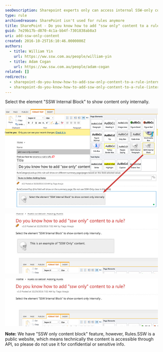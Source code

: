 ```yaml
---
seoDescription: Sharepoint experts only can access internal SSW-only content within rules
type: rule
archivedreason: SharePoint isn't used for rules anymore
title: SharePoint - Do you know how to add "ssw only" content to a rule? (internal only)
guid: 7e29b17b-d870-4c1a-bb4f-7301838ab8a3
uri: add-ssw-only-content
created: 2016-10-25T16:10:46.0000000Z
authors:
  - title: William Yin
    url: https://ww.ssw.com.au/people/william-yin
  - title: Adam Cogan
    url: https://ww.ssw.com.au/people/adam-cogan
related: []
redirects:
  - sharepoint-do-you-know-how-to-add-ssw-only-content-to-a-rule-internal-only
  - sharepoint-do-you-know-how-to-add-ssw-only-content-to-a-rule-(internal-only)
---
```


Select the element "SSW Internal Block" to show content only internally.

<!--endintro-->

![Figure: Use this "SSW Internal Block" style to insert a section for "SSW Only" content](internal-only.jpg)

![Figure: When signed in, you can see "ssw only" content](ssw-only-signedin.jpg)

![Figure: When signed off, you cannot  see "ssw only" content](ssw-only-signedoff.jpg)

**Note:** We have "SSW only content block" feature, however, Rules.SSW is a public website, which means technically the content is accessible through API, so please do not use it for confidential or sensitive info.

